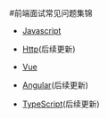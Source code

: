 
#前端面试常见问题集锦

- [Javascript](./doc/javascript.md)

- [Http](./doc/http.md)(后续更新)

- [Vue](/doc/vue.md)

- [Angular](/doc/angular.md)(后续更新)

- [TypeScript](/doc/typescript.md)(后续更新)

